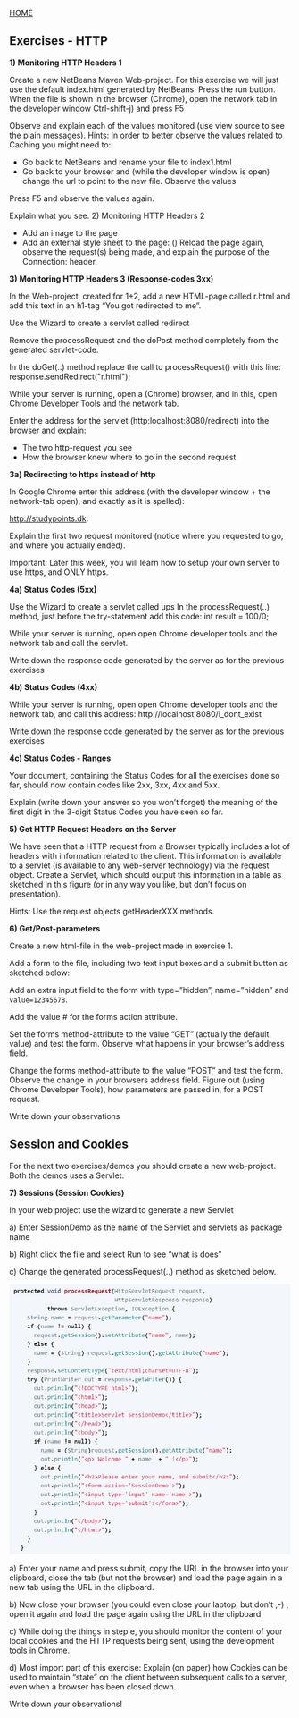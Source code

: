 [HOME](index.md)

## Exercises - HTTP


**1) Monitoring HTTP Headers 1**

Create a new NetBeans Maven Web-project.
For this exercise we will just use the default index.html generated by NetBeans.
Press the run button. When the file is shown in the browser (Chrome), open the network tab in the developer window Ctrl-shift-j) and press F5

Observe and explain each of the values monitored (use view source to see the plain messages).
Hints: In order to better observe the values related to Caching you might need to:

* Go back to NetBeans and rename your file to index1.html
* Go back to your browser and (while the developer window is open) change the url to point to the new file.
Observe the values

Press F5 and observe the values again.

Explain what you see. 2) Monitoring HTTP Headers 2

* Add an image to the page
* Add an external style sheet to the page: (<link rel="stylesheet" type="text/css" href="myStyle.css">)
Reload the page again, observe the request(s) being made, and explain the purpose of the Connection: header.

**3) Monitoring HTTP Headers 3 (Response-codes 3xx)**

In the Web-project, created for 1+2, add a new HTML-page called r.html and add this text in an h1-tag “You got redirected to me”.

Use the Wizard to create a servlet called redirect

Remove the processRequest and the doPost method completely from the generated servlet-code.

In the doGet(..) method replace the call to processRequest() with this line: response.sendRedirect("r.html");

While your server is running, open a (Chrome) browser, and in this, open Chrome Developer Tools and the network tab.

Enter the address for the servlet (http:localhost:8080/redirect) into the browser and explain:

* The two http-request you see
* How the browser knew where to go in the second request

**3a) Redirecting to https instead of http**

In Google Chrome enter this address (with the developer window + the network-tab open), and exactly as it is spelled):

http://studypoints.dk:

Explain the first two request monitored (notice where you requested to go, and where you actually ended).

Important: Later this week, you will learn how to setup your own server to use https, and ONLY https.

**4a) Status Codes (5xx)**

Use the Wizard to create a servlet called ups In the processRequest(..) method, just before the try-statement add this code: int result = 100/0;

While your server is running, open open Chrome developer tools and the network tab and call the servlet.

Write down the response code generated by the server as for the previous exercises

**4b) Status Codes (4xx)**

While your server is running, open open Chrome developer tools and the network tab, and call this address: http://localhost:8080/i_dont_exist

Write down the response code generated by the server as for the previous exercises

**4c) Status Codes - Ranges**

Your document, containing the Status Codes for all the exercises done so far, should now contain codes like 2xx, 3xx, 4xx and 5xx.

Explain (write down your answer so you won’t forget) the meaning of the first digit in the 3-digit Status Codes you have seen so far.

**5) Get HTTP Request Headers on the Server**

We have seen that a HTTP request from a Browser typically includes a lot of headers with information related to the client.
This information is available to a servlet (is available to any web-server technology) via the request object. Create a Servlet, which should output this information in a table as sketched in this figure (or in any way you like, but don’t focus on presentation).

Hints: Use the request objects getHeaderXXX methods.

**6) Get/Post-parameters**

Create a new html-file in the web-project made in exercise 1.

Add a form to the file, including two text input boxes and a submit button as sketched below:

Add an extra input field to the form with type=”hidden”, name=”hidden” and ` value=12345678`.

Add the value # for the forms action attribute.

Set the forms method-attribute to the value “GET” (actually the default value) and test the form. Observe what happens in your browser’s address field.

Change the forms method-attribute to the value “POST” and test the form. Observe the change in your browsers address field. Figure out (using Chrome Developer Tools), how parameters are passed in, for a POST request.

Write down your observations

## Session and Cookies

For the next two exercises/demos you should create a new web-project. Both the demos uses a Servlet.

**7) Sessions (Session Cookies)**

In your web project use the wizard to generate a new Servlet

a) Enter SessionDemo as the name of the Servlet and servlets as package name

b) Right click the file and select Run to see “what is does”

c) Change the generated processRequest(..) method as sketched below.

<img src="servlet.png"/>

a) Enter your name and press submit, copy the URL in the browser into your clipboard, close the tab (but not the browser) and load the page again in a new tab using the URL in the clipboard.

b) Now close your browser (you could even close your laptop, but don’t ;-) , open it again and load the page again using the URL in the clipboard

c) While doing the things in step e, you should monitor the content of your local cookies and the HTTP requests being sent, using the development tools in Chrome.

d) Most import part of this exercise: Explain (on paper) how Cookies can be used to maintain “state” on the client between subsequent calls to a server, even when a browser has been closed down.

Write down your observations!



